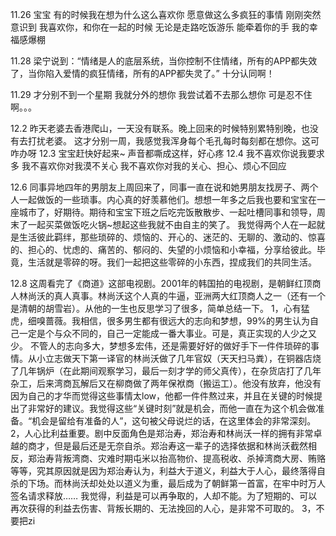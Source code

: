 11.26
宝宝
有的时候我在想为什么这么喜欢你
愿意做这么多疯狂的事情
刚刚突然意识到
我喜欢你，和你在一起的时候
无论是走路吃饭游乐
能牵着你的手
我的幸福感爆棚

11.28
梁宁说到：“情绪是人的底层系统，当你控制不住情绪，所有的APP都失效了，当你陷入爱情的疯狂情绪，所有的APP都失灵了。”
十分认同啊！

11.29
才分别不到一个星期
我就分外的想你
我尝试着不去那么想你
可是忍不住啊。。。

12.2
昨天老婆去香港爬山，一天没有联系。晚上回来的时候特别累特别晚，也没有去打扰老婆。
这才分别一周，我感觉我浑身每个毛孔每时每刻都在想你。这可咋办呀
12.3
宝宝赶快好起来~
声音都嘶成这样，好心疼
12.4
我不喜欢你说我要求多
我不喜欢你对我漠不关心
我不喜欢你对我的关心、担心、烦心不回应

12.6
同事异地四年的男朋友上周回来了，同事一直在说和她男朋友找房子、两个人一起做饭的一些琐事。内心真的好羡慕他们。想想一年多之后我也要和宝宝在一座城市了，好期待。期待和宝宝下班之后吃完饭散散步、一起吐槽同事和领导，周末了一起买菜做饭吃火锅~想起这些我就不由自主的笑了。
我觉得两个人在一起就是生活彼此羁绊，那些琐碎的、烦恼的、开心的、迷茫的、无聊的、激动的、惊喜的、担心的、忧虑的、痛苦的、郁闷的、失望的小烦恼和小幸福，分享给彼此。毕竟，生活就是零碎的呀。我们一起把这些零碎的小东西，捏成我们的共同生活。

12.8
这周看完了《商道》这部电视剧。2001年的韩国拍的电视剧，是朝鲜红顶商人林尚沃的真人真事。林尚沃这个人真的牛逼，亚洲两大红顶商人之一（还有一个是清朝的胡雪岩）。从他的一生也反思学习了很多，简单总结一下。
1，心有猛虎，细嗅蔷薇。我相信，很多男生都有很远大的志向和梦想，99%的男生认为自己一定是个与众不同的，自己一定能成一番大事业。可是，真正实现的人少之又少。
不管人的志向多大，梦想多宏伟，还是需要好好的做好手下一件件琐碎的事情。从小立志做天下第一译官的林尚沃做了几年官奴（天天扫马粪），在铜器店烧了几年锅炉（在此期间观察学习，最后一刻才学的师父真传），在杂货店打了几年杂工，后来湾商瓦解后又在柳商做了两年保袱商（搬运工）。他没有放弃，他没有因为自己的才华而觉得这些事情太low，他都一件件熬过来，并且在关键的时候提出了非常好的建议。我觉得这些“关键时刻”就是机会，而他一直在为这个机会做准备。“机会是留给有准备的人”，这句被父母说烂的话，在这里体会的非常深刻。
2，人心比利益重要。剧中反面角色是郑治寿，郑治寿和林尚沃一样的拥有非常卓越的商才，但是最后还是无奈自杀。郑治寿这一辈子的选择依据和林尚沃截然相反，郑治寿背叛湾商、灾难时期屯米以抬高物价、提高税收、杀掉湾商大房、贿赂等等，究其原因就是因为郑治寿认为，利益大于道义，利益大于人心，最终落得自杀的下场。而林尚沃却处处以道义为重，最后成为了朝鲜第一首富，在牢中时万人签名请求释放……
我觉得，利益是可以再争取的，人却不能。为了短期的、可以再次获得的利益去伤害、背叛长期的、无法挽回的人心，是非常不可取的。
3，不要把zi
<!--stackedit_data:
eyJoaXN0b3J5IjpbLTIwNjY0Mzg0NjVdfQ==
-->